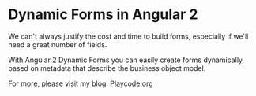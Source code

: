 # Dynamic Forms in Angular 2
We can't always justify the cost and time to build forms, especially if we'll need a great number of fields.

With Angular 2 Dynamic Forms you can easily create forms dynamically, based on metadata that describe the business object model.

For more, please visit my blog: [Playcode.org](https://playcode.org)